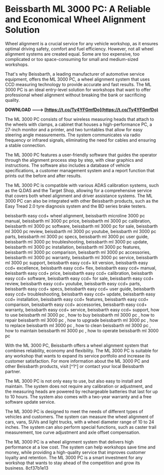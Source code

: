 # Beissbarth ML 3000 PC: A Reliable and Economical Wheel Alignment Solution
 
Wheel alignment is a crucial service for any vehicle workshop, as it ensures optimal driving safety, comfort and fuel efficiency. However, not all wheel alignment systems are created equal. Some are too expensive, too complicated or too space-consuming for small and medium-sized workshops.
 
That's why Beissbarth, a leading manufacturer of automotive service equipment, offers the ML 3000 PC, a wheel alignment system that uses CCD measuring technology to provide accurate and fast results. The ML 3000 PC is an ideal entry-level solution for workshops that want to offer professional wheel alignment without breaking the bank or sacrificing quality.
 
**DOWNLOAD ---> [https://t.co/Ty4YFGmfDo](https://t.co/Ty4YFGmfDo)**


 
The ML 3000 PC consists of four wireless measuring heads that attach to the wheels with clamps, a cabinet that houses a high-performance PC, a 27-inch monitor and a printer, and two turntables that allow for easy steering angle measurements. The system communicates via radio frequency or infrared signals, eliminating the need for cables and ensuring a stable connection.
 
The ML 3000 PC features a user-friendly software that guides the operator through the alignment process step by step, with clear graphics and instructions. The software also includes a database of vehicle specifications, a customer management system and a report function that prints out the before and after results.
 
The ML 3000 PC is compatible with various ADAS calibration systems, such as the Q.DAS and the Target Shop, allowing for a comprehensive service that covers both wheel alignment and driver assistance systems. The ML 3000 PC can also be integrated with other Beissbarth products, such as the Easy Tread 2.0 tyre diagnosis system and the BD series brake testers.
 
beissbarth easy ccd+ wheel alignment,  beissbarth microline 3000 pc manual,  beissbarth ml 3000 pc price,  beissbarth ml 3000 pc calibration,  beissbarth ml 3000 pc software,  beissbarth ml 3000 pc for sale,  beissbarth ml 3000 pc review,  beissbarth ml 3000 pc youtube,  beissbarth ml 3000 pc parts,  beissbarth ml 3000 pc specs,  beissbarth ml 3000 pc user guide,  beissbarth ml 3000 pc troubleshooting,  beissbarth ml 3000 pc update,  beissbarth ml 3000 pc installation,  beissbarth ml 3000 pc features,  beissbarth ml 3000 pc comparison,  beissbarth ml 3000 pc accessories,  beissbarth ml 3000 pc warranty,  beissbarth ml 3000 pc service,  beissbarth ml 3000 pc support,  beissbarth easy ccd+ kit version,  beissbarth easy ccd+ excellence,  beissbarth easy ccd+ flex,  beissbarth easy ccd+ manual,  beissbarth easy ccd+ price,  beissbarth easy ccd+ calibration,  beissbarth easy ccd+ software,  beissbarth easy ccd+ for sale,  beissbarth easy ccd+ review,  beissbarth easy ccd+ youtube,  beissbarth easy ccd+ parts,  beissbarth easy ccd+ specs,  beissbarth easy ccd+ user guide,  beissbarth easy ccd+ troubleshooting,  beissbarth easy ccd+ update,  beissbarth easy ccd+ installation,  beissbarth easy ccd+ features,  beissbarth easy ccd+ comparison,  beissbarth easy ccd+ accessories,  beissbarth easy ccd+ warranty,  beissbarth easy ccd+ service,  beissbarth easy ccd+ support,  how to use beissbarth ml 3000 pc ,  how to buy beissbarth ml 3000 pc ,  how to repair beissbarth ml 3000 pc ,  how to upgrade beissbarth ml 3000 pc ,  how to replace beissbarth ml 3000 pc ,  how to clean beissbarth ml 3000 pc ,  how to maintain beissbarth ml 3000 pc ,  how to operate beissbarth ml 3000 pc
 
With the ML 3000 PC, Beissbarth offers a wheel alignment system that combines reliability, economy and flexibility. The ML 3000 PC is suitable for any workshop that wants to expand its service portfolio and increase its customer satisfaction. For more information about the ML 3000 PC and other Beissbarth products, visit [^1^] or contact your local Beissbarth partner.
  
The ML 3000 PC is not only easy to use, but also easy to install and maintain. The system does not require any calibration or adjustment, and the measuring heads are powered by rechargeable batteries that last for up to 10 hours. The system also comes with a two-year warranty and a free software update service.
 
The ML 3000 PC is designed to meet the needs of different types of vehicles and customers. The system can measure the wheel alignment of cars, vans, SUVs and light trucks, with a wheel diameter range of 10 to 24 inches. The system can also perform special functions, such as caster trail measurement, toe curve adjustment and axle offset compensation.
 
The ML 3000 PC is a wheel alignment system that delivers high performance at a low cost. The system can help workshops save time and money, while providing a high-quality service that improves customer loyalty and retention. The ML 3000 PC is a smart investment for any workshop that wants to stay ahead of the competition and grow its business.
 8cf37b1e13
 
